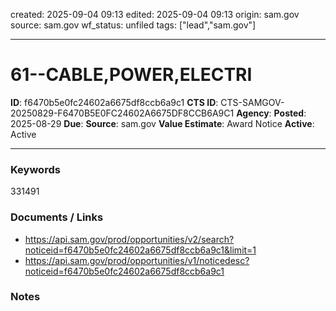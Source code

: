 created: 2025-09-04 09:13
edited: 2025-09-04 09:13
origin: sam.gov
source: sam.gov
wf_status: unfiled
tags: ["lead","sam.gov"]

---

# 61--CABLE,POWER,ELECTRI

**ID**: f6470b5e0fc24602a6675df8ccb6a9c1
**CTS ID**: CTS-SAMGOV-20250829-F6470B5E0FC24602A6675DF8CCB6A9C1
**Agency**: 
**Posted**: 2025-08-29
**Due**: 
**Source**: sam.gov
**Value Estimate**: Award Notice
**Active**: Active

---

### Keywords
331491

### Documents / Links
- <https://api.sam.gov/prod/opportunities/v2/search?noticeid=f6470b5e0fc24602a6675df8ccb6a9c1&limit=1>
- <https://api.sam.gov/prod/opportunities/v1/noticedesc?noticeid=f6470b5e0fc24602a6675df8ccb6a9c1>

### Notes

